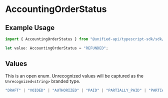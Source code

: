 # AccountingOrderStatus

## Example Usage

```typescript
import { AccountingOrderStatus } from "@unified-api/typescript-sdk/sdk/models/shared";

let value: AccountingOrderStatus = "REFUNDED";
```

## Values

This is an open enum. Unrecognized values will be captured as the `Unrecognized<string>` branded type.

```typescript
"DRAFT" | "VOIDED" | "AUTHORIZED" | "PAID" | "PARTIALLY_PAID" | "PARTIALLY_REFUNDED" | "REFUNDED" | Unrecognized<string>
```